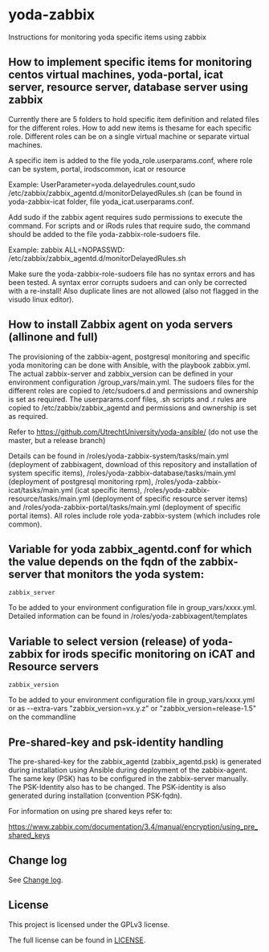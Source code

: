 ﻿
# yoda-zabbix

Instructions for monitoring yoda specific items using zabbix

## How to implement specific items for monitoring centos virtual machines, yoda-portal, icat server, resource server, database server using zabbix

Currently there are 5 folders to hold specific item definition and related files for the different roles. How to add new items is thesame for each specific role. Different roles can be on a single virtual machine or separate virtual machines.

A specific item is added to the file yoda_role.userparams.conf, where role can be system, portal, irodscommon, icat or resource

Example: UserParameter=yoda.delayedrules.count,sudo /etc/zabbix/zabbix_agentd.d/monitorDelayedRules.sh (can be found in yoda-zabbix-icat folder, file yoda_icat.userparams.conf.

Add sudo if the zabbix agent requires sudo permissions to execute the command. For scripts and or iRods rules that require sudo, the command should be added to the file yoda-zabbix-role-sudoers file.

Example: zabbix ALL=NOPASSWD: /etc/zabbix/zabbix_agentd.d/monitorDelayedRules.sh

Make sure the yoda-zabbix-role-sudoers file has no syntax errors and has been tested. A syntax error corrupts sudoers and can only be corrected with a re-install! Also duplicate lines are not allowed (also not flagged in the visudo linux editor).

## How to install Zabbix agent on yoda servers (allinone and full)

The provisioning of the zabbix-agent, postgresql monitoring and specific yoda monitoring can be done with Ansible, with the playbook zabbix.yml. The actual zabbix-server and zabbix_version can be defined in your environment configuration /group_vars/main.yml. The sudoers files for the different roles are copied to /etc/sudoers.d and permissions and ownership is set as required. The userparams.conf files, .sh scripts and .r rules are copied to /etc/zabbix/zabbix_agentd and permissions and ownership is set as required.
 
Refer to https://github.com/UtrechtUniversity/yoda-ansible/ (do not use the master, but a release branch)

Details can be found in /roles/yoda-zabbix-system/tasks/main.yml (deployment of zabbixagent, download of this repository and installation of system specific items), /roles/yoda-zabbix-database/tasks/main.yml (deployment of postgresql monitoring rpm), /roles/yoda-zabbix-icat/tasks/main.yml (icat specific items), /roles/yoda-zabbix-resource/tasks/main.yml (deployment of specific resource server items) and /roles/yoda-zabbix-portal/tasks/main.yml (deployment of specific portal items). All roles include role yoda-zabbix-system (which includes role common). 

## Variable for  yoda zabbix_agentd.conf for which the value depends on the fqdn of the zabbix-server that monitors the yoda system:

	zabbix_server

To be added to your environment configuration file in group_vars/xxxx.yml.
Detailed information can be found in /roles/yoda-zabbixagent/templates

## Variable to select version (release) of yoda-zabbix for irods specific monitoring on iCAT and Resource servers

	zabbix_version

To be added to your environment configuration file in group_vars/xxxx.yml or as --extra-vars "zabbix_version=vx.y.z" or "zabbix_version=release-1.5" on the commandline

## Pre-shared-key and psk-identity handling

The pre-shared-key for the zabbix_agentd (zabbix_agentd.psk) is generated during installation using Ansible during deployment of the zabbix-agent. The same key (PSK) has to be configured in the zabbix-server manually. The PSK-Identity also has to be changed. The PSK-identity is also generated during installation (convention PSK-fqdn).

For information on using pre shared keys refer to:

https://www.zabbix.com/documentation/3.4/manual/encryption/using_pre_shared_keys

## Change log

See [Change log](CHANGELOG.md).

## License

This project is licensed under the GPLv3 license.

The full license can be found in [LICENSE](LICENSE).
